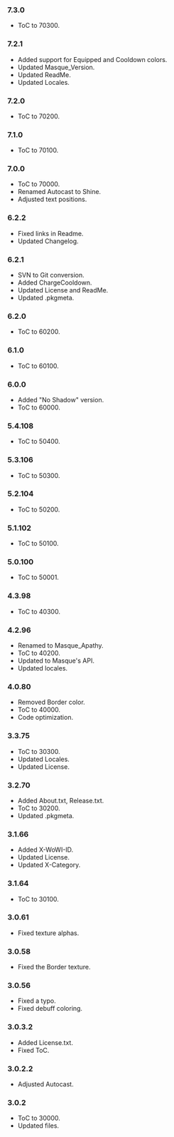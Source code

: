 ### 7.3.0 ###

- ToC to 70300.

### 7.2.1 ###

- Added support for Equipped and Cooldown colors.
- Updated Masque_Version.
- Updated ReadMe.
- Updated Locales.

### 7.2.0 ###

- ToC to 70200.

### 7.1.0 ###

- ToC to 70100.

### 7.0.0 ###

- ToC to 70000.
- Renamed Autocast to Shine.
- Adjusted text positions.

### 6.2.2 ###

- Fixed links in Readme.
- Updated Changelog.

### 6.2.1 ###

- SVN to Git conversion.
- Added ChargeCooldown.
- Updated License and ReadMe.
- Updated .pkgmeta.

### 6.2.0 ###

- ToC to 60200.

### 6.1.0 ###

- ToC to 60100.

### 6.0.0 ###

- Added "No Shadow" version.
- ToC to 60000.

### 5.4.108 ###

- ToC to 50400.

### 5.3.106 ###

- ToC to 50300.

### 5.2.104 ###

- ToC to 50200.

### 5.1.102 ###

- ToC to 50100.

### 5.0.100 ###

- ToC to 50001.

### 4.3.98 ###

- ToC to 40300.

### 4.2.96 ###

- Renamed to Masque_Apathy.
- ToC to 40200.
- Updated to Masque's API.
- Updated locales.

### 4.0.80 ###

- Removed Border color.
- ToC to 40000.
- Code optimization.

### 3.3.75 ###

- ToC to 30300.
- Updated Locales.
- Updated License.

### 3.2.70 ###

- Added About.txt, Release.txt.
- ToC to 30200.
- Updated .pkgmeta.

### 3.1.66 ###

- Added X-WoWI-ID.
- Updated License.
- Updated X-Category.

### 3.1.64 ###

- ToC to 30100.

### 3.0.61 ###

- Fixed texture alphas.

### 3.0.58 ###

- Fixed the Border texture.

### 3.0.56 ###

- Fixed a typo.
- Fixed debuff coloring.

### 3.0.3.2 ###

- Added License.txt.
- Fixed ToC.

### 3.0.2.2 ###

- Adjusted Autocast.

### 3.0.2 ###

- ToC to 30000.
- Updated files.
